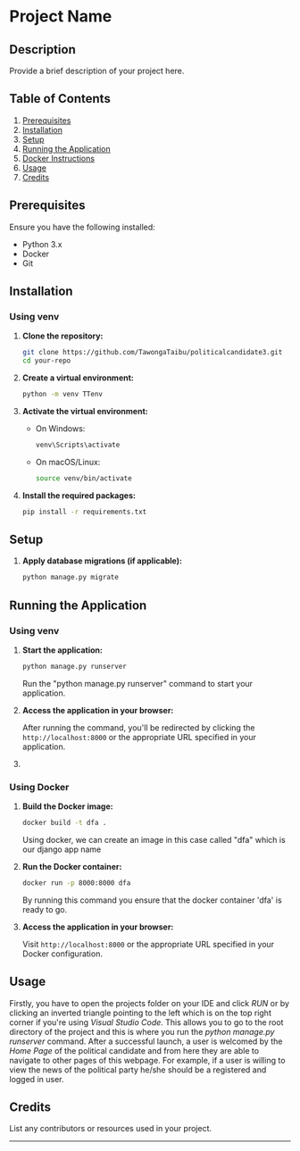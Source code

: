 # Project Name

## Description

Provide a brief description of your project here.

## Table of Contents

1. [Prerequisites](#prerequisites)
2. [Installation](#installation)
3. [Setup](#setup)
4. [Running the Application](#running-the-application)
5. [Docker Instructions](#docker-instructions)
6. [Usage](#usage)
7. [Credits](#credits)

## Prerequisites

Ensure you have the following installed:

- Python 3.x
- Docker
- Git

## Installation

### Using venv

1. **Clone the repository:**

    ```bash
    git clone https://github.com/TawongaTaibu/politicalcandidate3.git
    cd your-repo
    ```

2. **Create a virtual environment:**

    ```bash
    python -m venv TTenv
    ```

3. **Activate the virtual environment:**

    - On Windows:
      ```bash
      venv\Scripts\activate
      ```

    - On macOS/Linux:
      ```bash
      source venv/bin/activate
      ```

4. **Install the required packages:**

    ```bash
    pip install -r requirements.txt
    ```

## Setup

1. **Apply database migrations (if applicable):**

    ```bash
    python manage.py migrate
    ```

## Running the Application

### Using venv

1. **Start the application:**

    ```bash
    python manage.py runserver
    ```

   Run the "python manage.py runserver" command to start your application. 
   
3. **Access the application in your browser:**

    After running the command, you'll be redirected by clicking the `http://localhost:8000` or the appropriate URL specified in your application.

5.
### Using Docker

1. **Build the Docker image:**

    ```bash
    docker build -t dfa .
    
    ```

    Using docker, we can create an image in this case called "dfa" which is our django app name

2. **Run the Docker container:**

    ```bash
    docker run -p 8000:8000 dfa
    ```

   By running this command you ensure that the docker container 'dfa' is ready to go.

3. **Access the application in your browser:**

    Visit `http://localhost:8000` or the appropriate URL specified in your Docker configuration.


## Usage
Firstly, you have to open the projects folder on your IDE and click *RUN* or by clicking 
an inverted triangle pointing to the left which is on the top right corner
if you're using *Visual Studio Code*. This allows you to go to the root directory of the project
and this is where you run the *python manage.py runserver* command. After a successful launch, a user is welcomed
by the *Home Page* of the political candidate and from here they are able to navigate to other pages of this webpage.
For example, if a user is willing to view the news of the political party he/she should be a registered and logged in user.

## Credits

List any contributors or resources used in your project.

---
